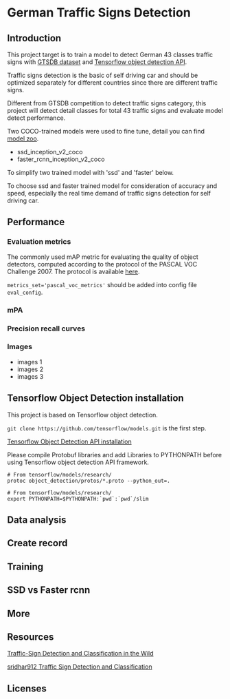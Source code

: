 # German Traffic Signs Detection

## Introduction
This project target is to train a model to detect German 43 classes traffic signs with [GTSDB dataset](http://benchmark.ini.rub.de/?section=gtsdb&subsection=dataset) and [Tensorflow object detection API](https://github.com/tensorflow/models/tree/master/research/object_detection).

Traffic signs detection is the basic of self driving car and should be optimized separately for different countries since there are different traffic signs.

Different from GTSDB competition to detect traffic signs category, this project will detect detail classes for total 43 traffic signs and evaluate model detect performance.  

Two COCO-trained models were used to fine tune, detail you can find [model zoo](https://github.com/tensorflow/models/blob/master/research/object_detection/g3doc/detection_model_zoo.md).
* ssd_inception_v2_coco
* faster_rcnn_inception_v2_coco

To simplify two trained model with 'ssd' and 'faster' below.

To choose ssd and faster trained model for consideration of accuracy and speed, especially the real time demand of traffic signs detection for self driving car.  

## Performance

### Evaluation metrics
The commonly used mAP metric for evaluating the quality of object detectors, computed according to the protocol of the PASCAL VOC Challenge 2007. The protocol is available [here](http://host.robots.ox.ac.uk/pascal/VOC/voc2007/devkit_doc_07-Jun-2007.pdf).

`metrics_set='pascal_voc_metrics'`
should be added into config file `eval_config`.

### mPA

### Precision recall curves

### Images
* images 1
* images 2
* images 3

## Tensorflow Object Detection installation
This project is based on Tensorflow object detection.

`git clone https://github.com/tensorflow/models.git` is the first step.

[Tensorflow Object Detection API installation](https://github.com/tensorflow/models/blob/master/research/object_detection/g3doc/installation.md)

Please compile Protobuf libraries and add Libraries to PYTHONPATH before using Tensorflow object detection API framework.

```
# From tensorflow/models/research/
protoc object_detection/protos/*.proto --python_out=.

# From tensorflow/models/research/
export PYTHONPATH=$PYTHONPATH:`pwd`:`pwd`/slim
```
## Data analysis

## Create record

## Training

## SSD vs Faster rcnn

## More

## Resources
[Traffic-Sign Detection and Classification in the Wild](http://cg.cs.tsinghua.edu.cn/traffic-sign/)

[sridhar912 Traffic Sign Detection and Classification](https://github.com/sridhar912/tsr-py-faster-rcnn)

## Licenses
